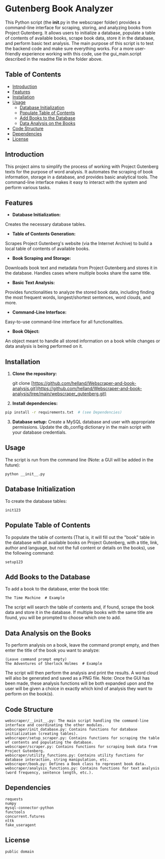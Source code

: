 # Gutenberg Book Analyzer

This Python script (the __init__.py in the webscraper folder) provides a command-line interface for scraping, storing, and analyzing books from Project Gutenberg. It allows users to initialize a database, populate a table of contents of available books, scrape book data, store it in the database, and perform basic text analysis. The main purpose of this script is to test the backend code and make sure everything works. For a more user-friendly experience working with this code, use the gui_main.script described in the readme file in the folder above.

## Table of Contents

- [Introduction](#introduction)
- [Features](#features)
- [Installation](#installation)
- [Usage](#usage)
    - [Database Initialization](#database-initialization)    
    - [Populate Table of Contents](#populate-table-of-contents)    
    - [Add Books to the Database](#add-books-to-the-database)    
    - [Data Analysis on the Books](#data-analysis-on-the-books)
- [Code Structure](#code-structure)
- [Dependencies](#dependencies)
- [License](#license) 



## Introduction

This project aims to simplify the process of working with Project Gutenberg texts for the purpose of word analysis. It automates the scraping of book information, storage in a database, and provides basic analytical tools. The command-line interface makes it easy to interact with the system and perform various tasks.

## Features

* **Database Initialization:** 

Creates the necessary database tables.
* **Table of Contents Generation:** 

Scrapes Project Gutenberg's website (via the Internet Archive) to build a local table of contents of available books.
* **Book Scraping and Storage:** 

Downloads book text and metadata from Project Gutenberg and stores it in the database.  Handles cases where multiple books share the same title.
* **Basic Text Analysis:** 

Provides functionalities to analyze the stored book data, including finding the most frequent words, longest/shortest sentences, word clouds, and more.
* **Command-Line Interface:**  

Easy-to-use command-line interface for all functionalities.
* **Book Object:** 

An object meant to handle all stored information on a book while changes or data analysis is being performed on it.

## Installation

1. **Clone the repository:**

	git clone [https://github.com/helland/Webscraper-and-book-analysis.git](https://github.com/helland/Webscraper-and-book-analysis/tree/main/webscraper_gutenberg.git)   

2. **Install dependencies:**

```bash
pip install -r requirements.txt  # (see Dependencies)
```
	
	
3. **Database setup:**
 	Create a MySQL database and user with appropriate permissions.  Update the db_config dictionary in the main script with your database credentials.
   
## Usage 
The script is run from the command line (Note: a GUI will be added in the future):

	python __init__.py   
	
## Database Initialization
To create the database tables:
	
	init123
	
## Populate Table of Contents
To populate the table of contents (That is, it will fill out the "book" table in the database with all available books on Project Gutenberg, with a title, link, author and language, but not the full content or details on the books), use the following command:
	
	setup123
	
## Add Books to the Database
To add a book to the database, enter the book title:
	
	The Time Machine  # Example

The script will search the table of contents and, if found, scrape the book data and store it in the database. If multiple books with the same title are found, you will be prompted to choose which one to add.
	
## Data Analysis on the Books
To perform analysis on a book, leave the command prompt empty, and then enter the title of the book you want to analyze:
	
	(Leave command prompt empty)
	The Adventures of Sherlock Holmes  # Example
	
The script will then perform the analysis and print the results. A word cloud will also be generated and saved as a PNG file. Note: Once the GUI has been made, these analysis functions will be both expanded upon and the user will be given a choice in exactly which kind of analysis they want to perform on the book(s).

## Code Structure
	webscraper/__init__.py: The main script handling the command-line interface and coordinating the other modules.
	webscraper/init_database.py: Contains functions for database initialization (creating tables).
	webscraper/setup_scraper.py: Contains functions for scraping the table of contents and populating the database.
	webscraper/scraper.py: Contains functions for scraping book data from Project Gutenberg.
	webscraper/utility_functions.py: Contains utility functions for database interaction, string manipulation, etc.
	webscraper/book.py: Defines a Book class to represent book data.
	webscraper/analysis_functions.py: Contains functions for text analysis (word frequency, sentence length, etc.).

## Dependencies
	requests
	numpy
	mysql-connector-python  
	functools
	concurrent.futures
	nltk
	fake_useragent

## License
	public domain	